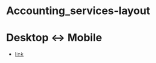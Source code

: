 # Accounting_services-layout

# Desktop <-> Mobile

- [link](https://alexdolz.github.io/Accounting_services-layout/)
